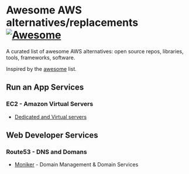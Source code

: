 # Awesome AWS alternatives/replacements [![Awesome](https://cdn.rawgit.com/sindresorhus/awesome/d7305f38d29fed78fa85652e3a63e154dd8e8829/media/badge.svg)](https://github.com/sindresorhus/awesome)

A curated list of awesome AWS alternatives: open source repos, libraries, tools, frameworks, software. 

Inspired by the [awesome](https://github.com/sindresorhus/awesome) list.

## Run an App Services

### EC2 - Amazon Virtual Servers

* [Dedicated and Virtual servers](https://hetzner.de)

## Web Developer Services

### Route53 - DNS and Domans

* [Moniker](https://www.moniker.com/) - Domain Management & Domain Services
